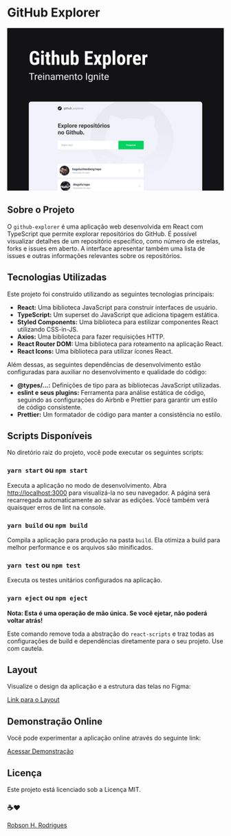 # GitHub Explorer

<p align="center">
    <img alt="screenshot" title="Screenshot" src="./.github/cover.jpg" />
</p>

## Sobre o Projeto

O `github-explorer` é uma aplicação web desenvolvida em React com TypeScript que permite explorar repositórios do GitHub. É possível visualizar detalhes de um repositório específico, como número de estrelas, forks e issues em aberto. A interface apresentar também uma lista de issues e outras informações relevantes sobre os repositórios.

## Tecnologias Utilizadas

Este projeto foi construído utilizando as seguintes tecnologias principais:

-   **React:** Uma biblioteca JavaScript para construir interfaces de usuário.
-   **TypeScript:** Um superset do JavaScript que adiciona tipagem estática.
-   **Styled Components:** Uma biblioteca para estilizar componentes React utilizando CSS-in-JS.
-   **Axios:** Uma biblioteca para fazer requisições HTTP.
-   **React Router DOM:** Uma biblioteca para roteamento na aplicação React.
-   **React Icons:** Uma biblioteca para utilizar ícones React.

Além dessas, as seguintes dependências de desenvolvimento estão configuradas para auxiliar no desenvolvimento e qualidade do código:

-   **@types/...:** Definições de tipo para as bibliotecas JavaScript utilizadas.
-   **eslint e seus plugins:** Ferramenta para análise estática de código, seguindo as configurações do Airbnb e Prettier para garantir um estilo de código consistente.
-   **Prettier:** Um formatador de código para manter a consistência no estilo.

## Scripts Disponíveis

No diretório raiz do projeto, você pode executar os seguintes scripts:

### `yarn start` ou `npm start`

Executa a aplicação no modo de desenvolvimento. Abra [http://localhost:3000](http://localhost:3000) para visualizá-la no seu navegador. A página será recarregada automaticamente ao salvar as edições. Você também verá quaisquer erros de lint na console.

### `yarn build` ou `npm build`

Compila a aplicação para produção na pasta `build`. Ela otimiza a build para melhor performance e os arquivos são minificados.

### `yarn test` ou `npm test`

Executa os testes unitários configurados na aplicação.

### `yarn eject` ou `npm eject`

**Nota: Esta é uma operação de mão única. Se você ejetar, não poderá voltar atrás!**

Este comando remove toda a abstração do `react-scripts` e traz todas as configurações de build e dependências diretamente para o seu projeto. Use com cautela.

## Layout

Visualize o design da aplicação e a estrutura das telas no Figma:

[Link para o Layout](https://www.figma.com/design/HOCmxfrElzLpI75LdzFLia/Github-Explorer)

## Demonstração Online

Você pode experimentar a aplicação online através do seguinte link:

[Acessar Demonstração](https://github-explorer-topaz.vercel.app/)

## Licença

Este projeto está licenciado sob a Licença MIT.

### ☕❤

[Robson H. Rodrigues](https://www.linkedin.com/in/robson-h-rodrigues-93341746/)
